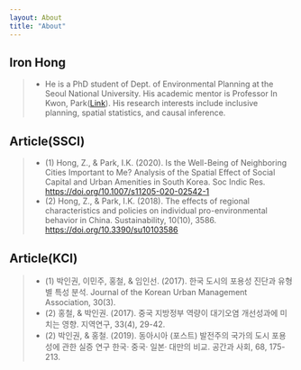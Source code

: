 ```yaml
---
layout: About
title: "About"
---
```

## Iron Hong
>- He is a PhD student of Dept. of Environmental Planning at the Seoul National University. His academic mentor is Professor In Kwon, Park([Link](https://gses.snu.ac.kr/ko/professor/41)).
His research interests include inclusive planning, spatial statistics, and causal inference.

## Article(SSCI)
>- (1) Hong, Z., & Park, I.K. (2020). Is the Well-Being of Neighboring Cities Important to Me? Analysis of the Spatial Effect of Social Capital and Urban Amenities in South Korea. Soc Indic Res. https://doi.org/10.1007/s11205-020-02542-1
>- (2) Hong, Z., & Park, I.K. (2018). The effects of regional characteristics and policies on individual pro-environmental behavior in China. Sustainability, 10(10), 3586. https://doi.org/10.3390/su10103586

## Article(KCI)
>- (1) 박인권, 이민주, 홍철, & 임인선. (2017). 한국 도시의 포용성 진단과 유형별 특성 분석. Journal of the Korean Urban Management Association, 30(3).
>- (2) 홍철, & 박인권. (2017). 중국 지방정부 역량이 대기오염 개선성과에 미치는 영향. 지역연구, 33(4), 29-42.
>- (2) 박인권, & 홍철. (2019). 동아시아 (포스트) 발전주의 국가의 도시 포용성에 관한 실증 연구 한국· 중국· 일본· 대만의 비교. 공간과 사회, 68, 175-213.

